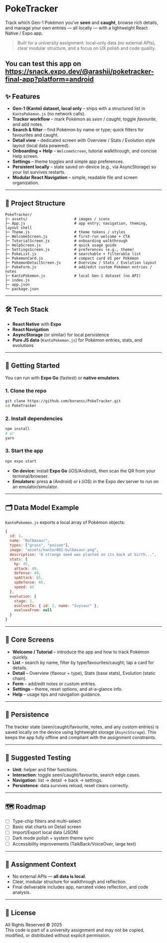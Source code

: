 # PokeTracker

Track which Gen-1 Pokémon you’ve **seen** and **caught**, browse rich details, and manage your own entries — all locally — with a lightweight React Native / Expo app.

> Built for a university assignment: local-only data (no external APIs), clear modular structure, and a focus on UX polish and code quality.

You can test this app on https://snack.expo.dev/@arashii/poketracker-final-app?platform=android
---

## ✨ Features

- **Gen-1 (Kanto) dataset, local only** – ships with a structured list in `KantoPokemon.js` (no network calls).  
- **Tracker workflow** – mark Pokémon as *seen* / *caught*, toggle *favourite*, and add notes.  
- **Search & filter** – find Pokémon by name or type; quick filters for favourites and caught.  
- **Detail view** – dedicated screen with Overview / Stats / Evolution style layout (local data powered).  
- **Onboarding + Help** – `WelcomeScreen`, tutorial walkthrough, and concise Help screen.  
- **Settings** – theme toggles and simple app preferences.  
- **Persistent locally** – state saved on-device (e.g., via AsyncStorage) so your list survives restarts.  
- **Modular React Navigation** – simple, readable file and screen organization.  

---

## 🧱 Project Structure

```
PokeTracker/
├─ assets/                     # images / icons
├─ App.js                      # app entry; navigation, theming, layout shell
├─ Theme.js                    # theme tokens / styles
├─ WelcomeScreen.js            # first-run welcome + CTA
├─ TutorialScreen.js           # onboarding walkthrough
├─ HelpScreen.js               # quick usage guide
├─ SettingsScreen.js           # preferences (e.g., theme)
├─ PokeList.js                 # searchable + filterable list
├─ PokemonCard.js              # compact card UI per Pokémon
├─ PokemonDetailScreen.js      # Overview / Stats / Evolution layout
├─ PokeForm.js                 # add/edit custom Pokémon entries / notes
├─ KantoPokemon.js             # local Gen-1 dataset (no API)
├─ index.js
├─ app.json
└─ package.json
```

---

## 🛠️ Tech Stack

- **React Native** with **Expo**  
- **React Navigation**  
- **AsyncStorage** (or similar) for local persistence  
- **Pure JS data** (`KantoPokemon.js`) for Pokémon entries, stats, and evolutions  

---

## 🚀 Getting Started

You can run with **Expo Go** (fastest) or **native emulators**.

### 1. Clone the repo
```bash
git clone https://github.com/boransc/PokeTracker.git
cd PokeTracker
```

### 2. Install dependencies
```bash
npm install
# or
yarn
```

### 3. Start the app
```bash
npx expo start
```

- **On device:** install **Expo Go** (iOS/Android), then scan the QR from your terminal/browser.  
- **Emulators:** press **a** (Android) or **i** (iOS) in the Expo dev server to run on an emulator/simulator.  

---

## 🗂️ Data Model Example

`KantoPokemon.js` exports a local array of Pokémon objects:

```js
{
  id: 1,
  name: "Bulbasaur",
  types: ["grass", "poison"],
  image: "assets/kanto/001-bulbasaur.png",
  description: "A strange seed was planted on its back at birth...",
  stats: {
    hp: 45,
    attack: 49,
    defense: 49,
    spAttack: 65,
    spDefense: 65,
    speed: 45
  },
  evolution: {
    stage: 1,
    evolvesTo: { id: 2, name: "Ivysaur" },
    evolvesFrom: null
  }
}
```

---

## 📱 Core Screens

- **Welcome / Tutorial** – introduce the app and how to track Pokémon quickly.  
- **List** – search by name, filter by type/favourites/caught; tap a card for details.  
- **Detail** – Overview (flavour + type), Stats (base stats), Evolution (static chain).  
- **Form** – add/edit notes or custom entries.  
- **Settings** – theme, reset options, and at-a-glance info.  
- **Help** – usage tips and navigation guidance.  

---

## 💾 Persistence

The tracker state (seen/caught/favourite, notes, and any custom entries) is saved locally on the device using lightweight storage (`AsyncStorage`). This keeps the app fully offline and compliant with the assignment constraints.

---

## 🧪 Suggested Testing

- **Unit**: helper and filter functions.  
- **Interaction**: toggle seen/caught/favourite, search edge cases.  
- **Navigation**: list → detail → back → settings.  
- **Persistence**: data survives reload; reset clears correctly.  

---

## 🗺️ Roadmap

- [ ] Type-chip filters and multi-select  
- [ ] Basic stat charts on Detail screen  
- [ ] Import/Export local data (JSON)  
- [ ] Dark mode polish + system theme sync  
- [ ] Accessibility improvements (TalkBack/VoiceOver, large text)  

---

## 📖 Assignment Context

- No external APIs — **all data is local**.  
- Clear, modular structure for walkthrough and reflection.  
- Final deliverable includes app, narrated video reflection, and code analysis.  

---

## 📜 License

All Rights Reserved © 2025  
This code is part of a university assignment and may not be copied, modified, or distributed without explicit permission.
